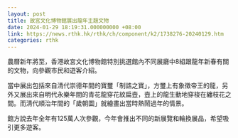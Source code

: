 ```yaml
---
layout: post
title: 故宮文化博物館展出龍年主題文物
date: 2024-01-29 18:19:31.000000000 +08:00
link: https://news.rthk.hk/rthk/ch/component/k2/1738276-20240129.htm
categories: rthk
---
```


農曆新年將至，香港故宮文化博物館特別挑選館內不同展廳中8組跟龍年新春有關的文物，向參觀市民和遊客介紹。

當中展出包括來自清代崇德年間的寶璽「制誥之寶」，方璽上有象徵帝王的龍，另外又展出來自明代永樂年間的青花龍穿花紋扁壼，壼上的龍生動地穿梭在纏枝花之間。而清代順治年間的「歲朝圖」就繪畫出當時熱鬧過年的情景。

館方說去年全年有125萬人次參觀，今年會推出不同的新展覽和輪換展品，希望吸引更多遊客。
